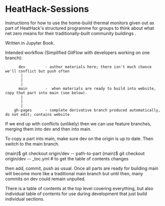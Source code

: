 # HeatHack-Sessions
Instructions for how to use the home-build thermal monitors given out as part of HeatHack's structured programme for groups to think about what net zero means for their traditionally-built community buildings .

Written in Jupyter Book.

Intended workflow (Simplified GitFlow with developers working on one branch):

          dev         - author materials here; there isn't much chance we'll conflict but push often
           |
           |
           |
          main        -  when materials are ready to build into website, copy that part into main (see below).
           |
           |
           |
        gh-pages      - complete derivative branch produced automatically, do not edit; contains website

If we end up with conflicts (unlikely) then we can use feature branches, merging them into dev and then into main.

To copy a part into main, make sure dev on the origin is up to date.  Then switch to the main branch.

(main)$ git checkout origin/dev -- path-to-part
(main)$ git checkout origin/dev -- _toc.yml      # to get the table of contents changes

then add, commit, push as usual.  Once all parts are ready for building main will become more like a traditional main branch but until then, many commits on dev could remain unpulled.

There is a table of contents at the top level covering everything, but also individual table of contents for use during development that just build individual sections.